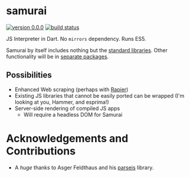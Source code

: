 # samurai


[![version 0.0.0](https://img.shields.io/badge/pub-0.0.0-red.svg)](https://pub.dartlang.org/packages/samurai)
[![build status](https://travis-ci.org/samurai-dart/samurai.svg)](https://travis-ci.org/samurai-dart/samurai)

JS Interpreter in Dart. No `mirrors` dependency. Runs ES5.

Samurai by itself includes nothing but the [standard libraries](https://developer.mozilla.org/en-US/docs/Web/JavaScript/Reference/Global_Objects).
Other functionality will be in [separate packages](https://pub.dartlang.org/search?q=samurai).

## Possibilities
* Enhanced Web scraping (perhaps with [Rapier](https://github.com/thosakwe/rapier))
* Existing JS libraries that cannot be easily ported can be wrapped
(I'm looking at you, Hammer, and esprima!)
* Server-side rendering of compiled JS apps
  * Will require a headless DOM for Samurai

# Acknowledgements and Contributions
* A *huge* thanks to Asger Feldthaus and his [parsejs](https://github.com/asgerf/parsejs.dart) library.
